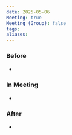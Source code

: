 ```yaml
---
date: 2025-05-06
Meeting: true
Meeting (Group): false
tags: 
aliases:
---
```


### Before
- 

### In Meeting
- 

### After
- 